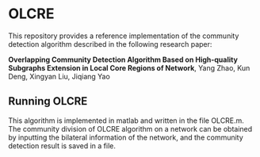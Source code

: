 # OLCRE
This repository provides a reference implementation of the community detection algorithm described in the following research paper:

**Overlapping Community Detection Algorithm Based on High-quality Subgraphs Extension in Local Core Regions of Network**, Yang Zhao, Kun Deng, Xingyan Liu, Jiqiang Yao



## Running OLCRE

This algorithm is implemented in matlab and written in the file OLCRE.m. The community division of OLCRE algorithm on a network can be obtained by inputting the bilateral information of the network, and the community detection result is saved in a file.
